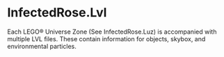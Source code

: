 # InfectedRose.Lvl
Each LEGO® Universe Zone (See InfectedRose.Luz) is accompanied with multiple LVL files.
These contain information for objects, skybox, and environmental particles.
